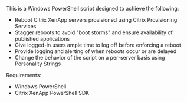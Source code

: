 This is a Windows PowerShell script designed to achieve the following:
* Reboot Citrix XenApp servers provisioned using Citrix Provisioning Services
* Stagger reboots to avoid "boot storms" and ensure availability of published applications
* Give logged-in users ample time to log off before enforcing a reboot
* Provide logging and alerting of when reboots occur or are delayed
* Change the behavior of the script on a per-server basis using Personality Strings

Requirements:
* Windows PowerShell
* Citrix XenApp PowerShell SDK